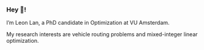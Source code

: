 
### Hey 👋! 
I’m Leon Lan, a PhD candidate in Optimization at VU Amsterdam.

My research interests are vehicle routing problems and mixed-integer linear optimization.
